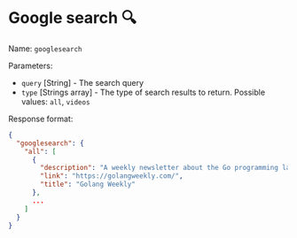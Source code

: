 # Google search 🔍

Name: `googlesearch`

Parameters:
- `query` [String] - The search query
- `type` [Strings array] - The type of search results to return. Possible values: `all`, `videos`


Response format:
```json
{
  "googlesearch": {
    "all": [
      {
        "description": "A weekly newsletter about the Go programming language ...",
        "link": "https://golangweekly.com/",
        "title": "Golang Weekly"
      },
      ...
    ]
  }
}
```